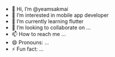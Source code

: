- 👋 Hi, I’m @yeamsakmai
- 👀 I’m interested in mobile app developer
- 🌱 I’m currently learning flutter
- 💞️ I’m looking to collaborate on ...
- 📫 How to reach me ...
- 😄 Pronouns: ...
- ⚡ Fun fact: ...

<!---
yeamsakmai/yeamsakmai is a ✨ special ✨ repository because its `README.md` (this file) appears on your GitHub profile.
You can click the Preview link to take a look at your changes.
--->
